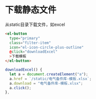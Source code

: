 # 下载静态文件

从static目录下载文件，如excel

```html
<el-button
  type="primary"
  class="filter-item"
  icon="el-icon-circle-plus-outline"
  @click="downloadExcel"
  >下载模板
</el-button>
```

```js
downloadExcel() {
  let a = document.createElement("a");
  a.href = `/static/电气备件库-模板.xlsx`;
  a.download = "电气备件库-模板.xlsx";
  a.click();
},
```

